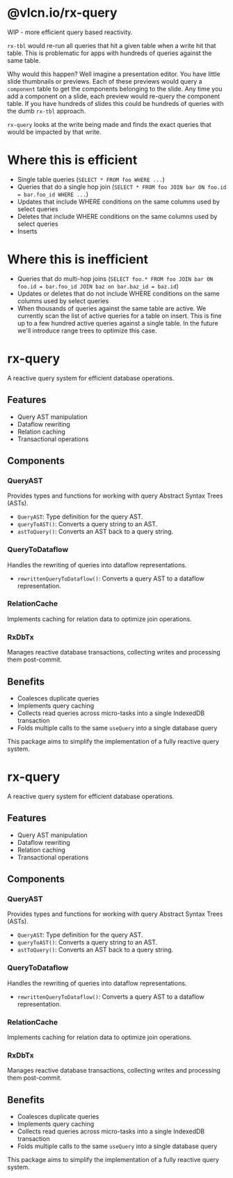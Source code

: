 # @vlcn.io/rx-query

WIP - more efficient query based reactivity.

`rx-tbl` would re-run all queries that hit a given table when a write hit that table. This is problematic for apps with hundreds of queries against the same table.

Why would this happen? Well imagine a presentation editor. You have little slide thumbnails or previews. Each of these previews would query a `component` table to get the components belonging to the slide. Any time you add a component on a slide, each preview would re-query the component table. If you have hundreds of slides this could be hundreds of queries with the dumb `rx-tbl` approach.

`rx-query` looks at the write being made and finds the exact queries that would be impacted by that write.

# Where this is efficient

- Single table queries (`SELECT * FROM foo WHERE ...`)
- Queries that do a single hop join (`SELECT * FROM foo JOIN bar ON foo.id = bar.foo_id WHERE ...`)
- Updates that include WHERE conditions on the same columns used by select queries
- Deletes that include WHERE conditions on the same columns used by select queries
- Inserts

# Where this is inefficient

- Queries that do multi-hop joins (`SELECT foo.* FROM foo JOIN bar ON foo.id = bar.foo_id JOIN baz on bar.baz_id = baz.id`)
- Updates or deletes that do not include WHERE conditions on the same columns used by select queries
- When thousands of queries against the same table are active. We currently scan the list of active queries for a table on insert. This is fine up to a few hundred active queries against a single table. In the future we'll introduce range trees to optimize this case.
# rx-query

A reactive query system for efficient database operations.

## Features

- Query AST manipulation
- Dataflow rewriting
- Relation caching
- Transactional operations

## Components

### QueryAST

Provides types and functions for working with query Abstract Syntax Trees (ASTs).

- `QueryAST`: Type definition for the query AST.
- `queryToAST()`: Converts a query string to an AST.
- `astToQuery()`: Converts an AST back to a query string.

### QueryToDataflow

Handles the rewriting of queries into dataflow representations.

- `rewrittenQueryToDataflow()`: Converts a query AST to a dataflow representation.

### RelationCache

Implements caching for relation data to optimize join operations.

### RxDbTx

Manages reactive database transactions, collecting writes and processing them post-commit.

## Benefits

- Coalesces duplicate queries
- Implements query caching
- Collects read queries across micro-tasks into a single IndexedDB transaction
- Folds multiple calls to the same `useQuery` into a single database query

This package aims to simplify the implementation of a fully reactive query system.
# rx-query

A reactive query system for efficient database operations.

## Features

- Query AST manipulation
- Dataflow rewriting
- Relation caching
- Transactional operations

## Components

### QueryAST

Provides types and functions for working with query Abstract Syntax Trees (ASTs).

- `QueryAST`: Type definition for the query AST.
- `queryToAST()`: Converts a query string to an AST.
- `astToQuery()`: Converts an AST back to a query string.

### QueryToDataflow

Handles the rewriting of queries into dataflow representations.

- `rewrittenQueryToDataflow()`: Converts a query AST to a dataflow representation.

### RelationCache

Implements caching for relation data to optimize join operations.

### RxDbTx

Manages reactive database transactions, collecting writes and processing them post-commit.

## Benefits

- Coalesces duplicate queries
- Implements query caching
- Collects read queries across micro-tasks into a single IndexedDB transaction
- Folds multiple calls to the same `useQuery` into a single database query

This package aims to simplify the implementation of a fully reactive query system.
